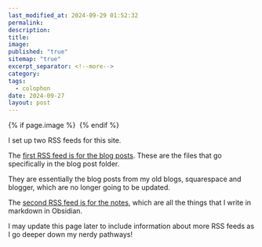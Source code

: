 ```yaml
---
last_modified_at: 2024-09-29 01:52:32
permalink: 
description: 
title: 
image: 
published: "true"
sitemap: "true"
excerpt_separator: <!--more-->
category: 
tags:
  - colophon
date: 2024-09-27
layout: post
---
```



{% if page.image %} <img src="{{ page.image }}" alt=""> {% endif %}

I set up two RSS feeds for this site. 
<!--more-->
The [first RSS feed is for the blog posts](https://jethro.site/feed.xml). These are the files that go specifically in the blog post folder. 

They are essentially the blog posts from my old blogs, squarespace and blogger, which are no longer going to be updated. 

The [second RSS feed is for the notes](https://jethro.site/feed_notes.xml), which are all the things that I write in markdown in Obsidian. 

I may update this page later to include information about more RSS feeds as I go deeper down my nerdy pathways!  